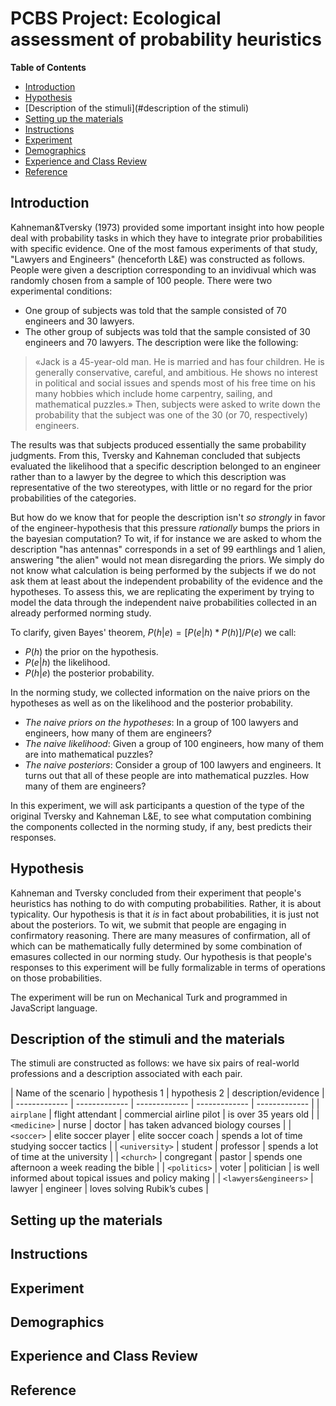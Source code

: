PCBS Project: Ecological assessment of probability heuristics
============================================================================================
<!-- markdown-toc start - Don't edit this section. Run M-x markdown-toc-refresh-toc -->
**Table of Contents**

- [Introduction](Introduction)
- [Hypothesis](#experiment)
- [Description of the stimuli](#description of the stimuli)
- [Setting up the materials](#materials)
- [Instructions](#instructions)
- [Experiment](#experiment)
- [Demographics](]demographics)
- [Experience and Class Review](#experience-and-class-review)
- [Reference](#reference)

<!-- markdown-toc end -->


## Introduction 
Kahneman&Tversky (1973) provided some important insight into how people deal with probability tasks in which they have to integrate prior probabilities with specific evidence. One of the most famous experiments of that study, "Lawyers and Engineers" (henceforth L&E) was constructed as follows. People were given a description corresponding to an invidivual which was randomly chosen from a sample of 100 people. There were two experimental conditions:
+ One group of subjects was told that the sample consisted of 70 engineers and 30 lawyers.
+ The other group of subjects was told that the sample consisted of 30 engineers and 70 lawyers.
The description were like the following:
> «Jack is a 45-year-old man. He is married and has four children. He is generally conservative, careful, and ambitious. He shows no interest in political and social issues and spends most of his free time on his many hobbies which include home carpentry, sailing, and mathematical puzzles.»
Then, subjects were asked to write down the probability that the subject was one of the 30 (or 70, respectively) engineers. 

The results was that subjects produced essentially the same probability judgments. From this, Tversky and Kahneman concluded that subjects evaluated the likelihood that a specific description belonged to an engineer rather than to a lawyer by the degree to which this description was representative of the two stereotypes, with little or no regard for the prior probabilities of the categories. 

But how do we know that for people the description isn't _so strongly_ in favor of the engineer-hypothesis that this pressure _rationally_ bumps the priors in the bayesian computation? To wit, if for instance we are asked to whom the description "has antennas" corresponds in a set of 99 earthlings and 1 alien, answering "the alien" would not mean disregarding the priors. We simply do not know what calculation is being performed by the subjects if we do not ask them at least about the independent probability of the evidence and the hypotheses. To assess this, we are replicating the experiment by trying to model the data through the independent naive probabilities collected in an already performed norming study. 

To clarify, given Bayes' theorem, $P(h|e) = [P(e|h) * P(h)] / P(e)$ we call:
+ $P(h)$ the prior on the hypothesis.
+ $P(e|h)$ the likelihood.
+ $P(h|e)$ the posterior probability.

In the norming study,  we collected information on the naive priors on the hypotheses as well as on the likelihood and the posterior probability. 

+ *The naive priors on the hypotheses*: In a group of 100 lawyers and engineers, how many of them are engineers? 
+ *The naive likelihood*: Given a group of 100 engineers, how many of them are into mathematical puzzles?
+ *The naive posteriors*: Consider a group of 100 lawyers and engineers. It turns out that all of these people are into mathematical puzzles. How many of them are engineers?

In this experiment, we will ask participants a question of the type of the original Tversky and Kahneman L&E, to see what computation combining the components collected in the norming study, if any, best predicts their responses.  

## Hypothesis ##
Kahneman and Tversky concluded from their experiment that people's heuristics has nothing to do with computing probabilities. Rather, it is about typicality. Our hypothesis is that it _is_ in fact about probabilities, it is just not about the posteriors. To wit, we submit that people are engaging in confirmatory reasoning. There are many measures of confirmation, all of which can be mathematically fully determined by some combination of emasures collected in our norming study. Our hypothesis is that people's responses to this experiment will be fully formalizable in terms of operations on those probabilities. 

The experiment will be run on Mechanical Turk and programmed in JavaScript language.

## Description of the stimuli and the materials

The stimuli are constructed as follows: we have six pairs of real-world professions and a description associated with each pair.

| Name of the scenario  | hypothesis 1 | hypothesis 2 | description/evidence |
| ------------- | ------------- | ------------- | ------------- | ------------- | 
| `airplane`  | flight attendant | commercial airline pilot | is over 35 years old |
| `<medicine>`  | nurse  | doctor  |  has taken advanced biology courses |
| `<soccer>`  | elite soccer player  | elite soccer coach  | spends a lot of time studying soccer tactics  |
|  `<university>` | student  | professor  | 	spends a lot of time at the university  |
| `<church>`  | congregant  | pastor | spends one afternoon a week reading the bible  |
| `<politics>`  | voter  | politician | is well informed about topical issues and policy making  |
| `<lawyers&engineers>`  | lawyer  | engineer | 	loves solving Rubik’s cubes  |

## Setting up the materials ##

## Instructions ##

## Experiment ##

## Demographics ##

## Experience and Class Review ##

## Reference ##

